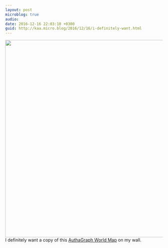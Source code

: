 ```yaml
---
layout: post
microblog: true
audio: 
date: 2016-12-16 22:03:10 +0300
guid: http://kaa.micro.blog/2016/12/16/i-definitely-want.html
---
```

<img src="https://micro.kaa.bz/uploads/2018/11d2f25a31.jpg" alt="" width="840" height="630" class="alignnone size-full wp-image-32" /> I definitely want a copy of this <a href="http://www.authagraph.com/projects/description/%E3%80%90%E4%BD%9C%E5%93%81%E8%A7%A3%E8%AA%AC%E3%80%91%E8%A8%98%E4%BA%8B01/?lang=en">AuthaGraph World Map</a> on my wall.
